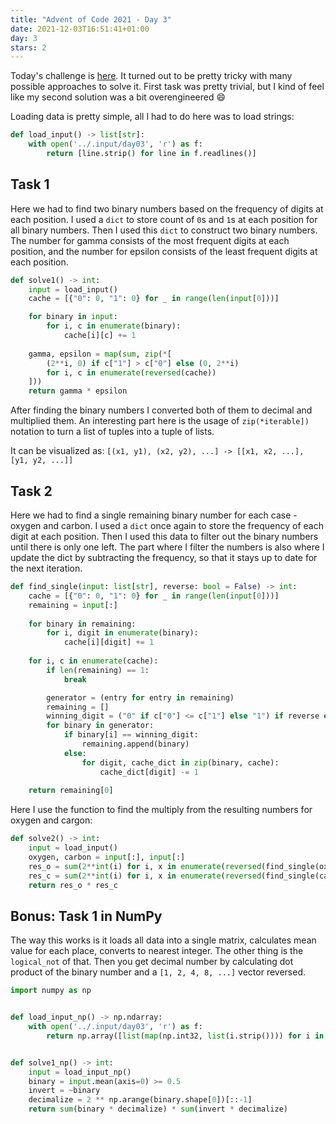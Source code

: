 ```yaml
---
title: "Advent of Code 2021 - Day 3"
date: 2021-12-03T16:51:41+01:00
day: 3
stars: 2
---
```


Today's challenge is [here](https://adventofcode.com/2021/day/3). It turned out to be pretty tricky with many possible approaches to solve it. First task was pretty trivial, but I kind of feel like my second solution was a bit overengineered :smile:

Loading data is pretty simple, all I had to do here was to load strings:
```python
def load_input() -> list[str]:
    with open('../.input/day03', 'r') as f:
        return [line.strip() for line in f.readlines()]
```

## Task 1
Here we had to find two binary numbers based on the frequency of digits at each position. I used a `dict` to store count of `0`s and `1`s at each position for all binary numbers. Then I used this `dict` to construct two binary numbers. The number for gamma consists of the most frequent digits at each position, and the number for epsilon consists of the least frequent digits at each position.

```python
def solve1() -> int:
    input = load_input()
    cache = [{"0": 0, "1": 0} for _ in range(len(input[0]))]

    for binary in input:
        for i, c in enumerate(binary):
            cache[i][c] += 1
    
    gamma, epsilon = map(sum, zip(*[
        (2**i, 0) if c["1"] > c["0"] else (0, 2**i)
        for i, c in enumerate(reversed(cache))
    ]))
    return gamma * epsilon
```

After finding the binary numbers I converted both of them to decimal and multiplied them. An interesting part here is the usage of `zip(*iterable])` notation to turn a list of tuples into a tuple of lists.

It can be visualized as:
`[(x1, y1), (x2, y2), ...] -> [[x1, x2, ...], [y1, y2, ...]]`

## Task 2

Here we had to find a single remaining binary number for each case - oxygen and carbon. I used a `dict` once again to store the frequency of each digit at each position. Then I used this data to filter out the binary numbers until there is only one left. The part where I filter the numbers is also where I update the dict by subtracting the frequency, so that it stays up to date for the next iteration.

```python
def find_single(input: list[str], reverse: bool = False) -> int:
    cache = [{"0": 0, "1": 0} for _ in range(len(input[0]))]
    remaining = input[:]
    
    for binary in remaining:
        for i, digit in enumerate(binary):
            cache[i][digit] += 1
    
    for i, c in enumerate(cache):
        if len(remaining) == 1:
            break

        generator = (entry for entry in remaining)
        remaining = []
        winning_digit = ("0" if c["0"] <= c["1"] else "1") if reverse else ("1" if c["1"] >= c["0"] else "0")
        for binary in generator:
            if binary[i] == winning_digit:
                remaining.append(binary)
            else:
                for digit, cache_dict in zip(binary, cache):
                    cache_dict[digit] -= 1
    
    return remaining[0]
```

Here I use the function to find the multiply from the resulting numbers for oxygen and cargon:

```python
def solve2() -> int:
    input = load_input()
    oxygen, carbon = input[:], input[:]
    res_o = sum(2**int(i) for i, x in enumerate(reversed(find_single(oxygen, reverse=False))) if x == "1")
    res_c = sum(2**int(i) for i, x in enumerate(reversed(find_single(carbon, reverse=True))) if x == "1")
    return res_o * res_c
```

## Bonus: Task 1 in NumPy
The way this works is it loads all data into a single matrix, calculates mean value for each place, converts to nearest integer. The other thing is the `logical_not` of that. Then you get decimal number by calculating dot product of the binary number and a `[1, 2, 4, 8, ...]` vector reversed.

```python
import numpy as np


def load_input_np() -> np.ndarray:
    with open('../.input/day03', 'r') as f:
        return np.array([list(map(np.int32, list(i.strip()))) for i in f.readlines()])


def solve1_np() -> int:
    input = load_input_np()
    binary = input.mean(axis=0) >= 0.5
    invert = ~binary
    decimalize = 2 ** np.arange(binary.shape[0])[::-1]
    return sum(binary * decimalize) * sum(invert * decimalize)
```
